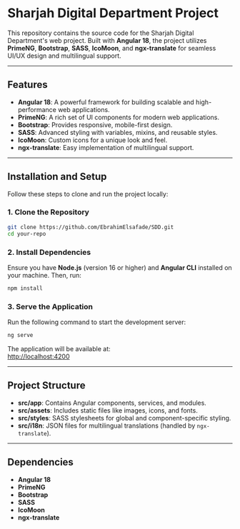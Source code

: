 # Sharjah Digital Department Project

This repository contains the source code for the Sharjah Digital Department's web project. Built with **Angular 18**, the project utilizes **PrimeNG**, **Bootstrap**, **SASS**, **IcoMoon**, and **ngx-translate** for seamless UI/UX design and multilingual support.

---

## Features

- **Angular 18**: A powerful framework for building scalable and high-performance web applications.
- **PrimeNG**: A rich set of UI components for modern web applications.
- **Bootstrap**: Provides responsive, mobile-first design.
- **SASS**: Advanced styling with variables, mixins, and reusable styles.
- **IcoMoon**: Custom icons for a unique look and feel.
- **ngx-translate**: Easy implementation of multilingual support.

---

## Installation and Setup

Follow these steps to clone and run the project locally:

### 1. Clone the Repository
```bash
git clone https://github.com/EbrahimElsafade/SDD.git
cd your-repo
```

### 2. Install Dependencies
Ensure you have **Node.js** (version 16 or higher) and **Angular CLI** installed on your machine. Then, run:

```bash
npm install
```

### 3. Serve the Application
Run the following command to start the development server:
```bash
ng serve
```

The application will be available at:  
[http://localhost:4200](http://localhost:4200)

---

## Project Structure

- **src/app**: Contains Angular components, services, and modules.
- **src/assets**: Includes static files like images, icons, and fonts.
- **src/styles**: SASS stylesheets for global and component-specific styling.
- **src/i18n**: JSON files for multilingual translations (handled by `ngx-translate`).

---

## Dependencies

- **Angular 18**
- **PrimeNG**
- **Bootstrap**
- **SASS**
- **IcoMoon**
- **ngx-translate**


